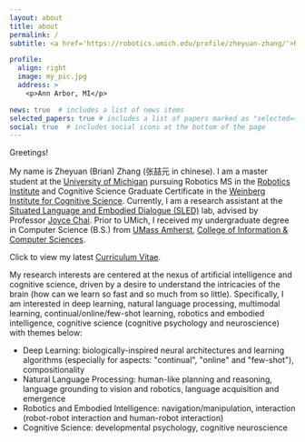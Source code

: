 ```yaml
---
layout: about
title: about
permalink: /
subtitle: <a href='https://robotics.umich.edu/profile/zheyuan-zhang/'>Robotics MS Student</a> @ <a href='https://umich.edu/'>University of Michigan</a> • zheyuan [at] umich [dot] edu

profile:
  align: right
  image: my_pic.jpg
  address: >
    <p>Ann Arbor, MI</p>

news: true  # includes a list of news items
selected_papers: true # includes a list of papers marked as "selected={true}"
social: true  # includes social icons at the bottom of the page
---
```


Greetings!

My name is Zheyuan (Brian) Zhang (张喆元 in chinese). I am a master student at the [University of Michigan](https://umich.edu/) pursuing Robotics MS in the [Robotics Institute](https://robotics.umich.edu/) and Cognitive Science Graduate Certificate in the [Weinberg Institute for Cognitive Science](https://lsa.umich.edu/weinberginstitute). Currently, I am a research assistant at the [Situated Language and Embodied Dialogue (SLED)](https://sled.eecs.umich.edu/) lab, advised by Professor [Joyce Chai](https://web.eecs.umich.edu/~chaijy/). Prior to UMich, I received my undergraduate degree in Computer Science (B.S.) from [UMass Amherst](https://www.umass.edu/), [College of Information & Computer Sciences](https://www.cics.umass.edu/).

Click to view my latest [Curriculum Vitae](assets/cv.pdf).

My research interests are centered at the nexus of artificial intelligence and cognitive science, driven by a desire to understand the intricacies of the brain (how can we learn so fast and so much from so little). Specifically, I am interested in deep learning, natural language processing, multimodal learning, continual/online/few-shot learning, robotics and embodied intelligence, cognitive science (cognitive psychology and neuroscience) with themes below:
- Deep Learning: biologically-inspired neural architectures and learning algorithms (especially for aspects: "continual", "online" and "few-shot"), compositionality
- Natural Language Processing: human-like planning and reasoning, language grounding to vision and robotics, language acquisition and emergence
- Robotics and Embodied Intelligence: navigation/manipulation, interaction (robot-robot interaction and human-robot interaction)
- Cognitive Science: developmental psychology, cognitive neuroscience